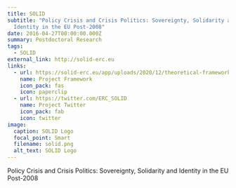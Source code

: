 ```yaml
---
title: SOLID
subtitle: "Policy Crisis and Crisis Politics: Sovereignty, Solidarity and
  Identity in the EU Post-2008"
date: 2016-04-27T00:00:00.000Z
summary: Postdoctoral Research
tags:
  - SOLID
external_link: http://solid-erc.eu
links:
  - url: https://solid-erc.eu/app/uploads/2020/12/theoretical-framework_april2021.pdf
    name: Project Framework
    icon_pack: fas
    icon: paperclip
  - url: https://twitter.com/ERC_SOLID
    name: Project Twitter
    icon_pack: fab
    icon: twitter
image:
  caption: SOLID Logo
  focal_point: Smart
  filename: solid.png
  alt_text: SOLID Logo
---
```

Policy Crisis and Crisis Politics: Sovereignty, Solidarity and Identity in the EU Post-2008